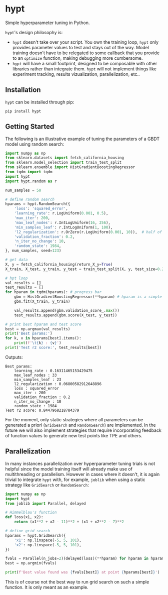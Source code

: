 # hypt
Simple hyperparameter tuning in Python.

`hypt`'s design philosophy is:
* `hypt` doesn't take over your script. You own the training loop, `hypt` only provides parameter values to test and stays out of the way. Model training doesn't have to be relegated to some callback that you provide to an `optimize` function, making debugging more cumbersome.
* `hypt` will have a small footprint, designed to be composable with other libraries rather than integrate them. `hypt` will not implement things like experiment tracking, results vizualization, parallelization, etc.. 

## Installation

`hypt` can be installed through pip:
```
pip install hypt
```

## Getting Started

The following is an illustrative example of tuning the parameters of a GBDT model using random search:
```python
import numpy as np
from sklearn.datasets import fetch_california_housing
from sklearn.model_selection import train_test_split
from sklearn.ensemble import HistGradientBoostingRegressor
from tqdm import tqdm
import hypt
import hypt.random as r

num_samples = 50

# define random search
hparams = hypt.RandomSearch({
    'loss': 'squared_error',
    'learning_rate': r.LogUniform(0.001, 0.5),
    'max_iter': 200,
    'max_leaf_nodes': r.IntLogUniform(16, 256),
    'min_samples_leaf': r.IntLogUniform(1, 100),
    'l2_regularization': r.OrZero(r.LogUniform(0.001, 10)),  # half of samples will be 0
    'validation_fraction': 0.2,
    'n_iter_no_change': 10,
    'random_state': 1984,
}, num_samples, seed=123)

# get data
X, y = fetch_california_housing(return_X_y=True)
X_train, X_test, y_train, y_test = train_test_split(X, y, test_size=0.2, random_state=42)

# hpt loop
val_results = []
test_results = []
for hparam in tqdm(hparams): # progress bar
    gbm = HistGradientBoostingRegressor(**hparam) # hparam is a simple dict
    gbm.fit(X_train, y_train)

    val_results.append(gbm.validation_score_.max())
    test_results.append(gbm.score(X_test, y_test))

# print best hparam and test score
best = np.argmax(val_results)
print('Best params:')
for k, v in hparams[best].items():
    print(f'\t{k} : {v}')
print('Test r2 score:', test_results[best])
```

Outputs:
```
Best params:
	learning_rate : 0.16311465153429475
	max_leaf_nodes : 33
	min_samples_leaf : 23
	l2_regularization : 0.06800582912648896
	loss : squared_error
	max_iter : 200
	validation_fraction : 0.2
	n_iter_no_change : 10
	random_state : 1984
Test r2 score: 0.8447968218784379
```

For the moment, only static strategies where all parameters can be generated a priori (`GridSearch` and `RandomSearch`) are implemented.
In the future we will also implement strategies that require incorporating feedback of function values to generate new test points like TPE and others.


## Parallelization

In many instances parallelization over hyperparameter tuning trials is not helpful since the model training itself will already make use of multithreading or parallelism. However in cases where it doesn't, it is again trivial to integrate `hypt` with, for example, `joblib` when using a static strategy like `GridSearch` or `RandomSearch`:

```python
import numpy as np
import hypt
from joblib import Parallel, delayed

# Himmelblau's function
def loss(x1, x2):
    return (x1**2 + x2 - 11)**2 + (x1 + x2**2 - 7)**2

# define grid search
hparams = hypt.GridSearch({
    'x1': np.linspace(-5, 5, 101),
    'x2': np.linspace(-5, 5, 101),
})

fvals = Parallel(n_jobs=2)(delayed(loss)(**hparam) for hparam in hparams)
best = np.argmin(fvals)

print(f'Best value found was {fvals[best]} at point {hparams[best]}')
```

This is of course not the best way to run grid search on such a simple function. It is only meant as an example.